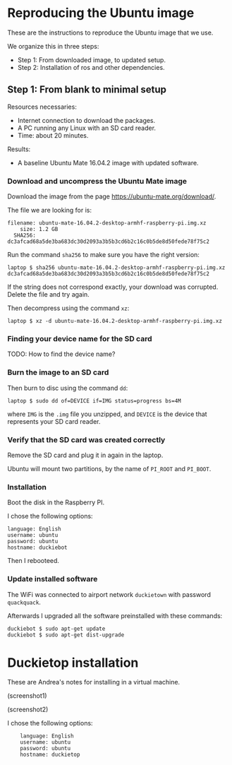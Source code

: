 # Reproducing the Ubuntu image

These are the instructions to reproduce the Ubuntu image that we use.

We organize this in three steps:

- Step 1: From downloaded image, to updated setup.
- Step 2: Installation of ros and other dependencies.

## Step 1: From blank to minimal setup

Resources necessaries:

- Internet connection to download the packages.
- A PC running any Linux with an SD card reader.
- Time: about 20 minutes.

Results:

-  A baseline Ubuntu Mate 16.04.2 image with updated software.

### Download and uncompress the Ubuntu Mate image

Download the image from the page https://ubuntu-mate.org/download/.

The file we are looking for is:

    filename: ubuntu-mate-16.04.2-desktop-armhf-raspberry-pi.img.xz
        size: 1.2 GB
      SHA256: dc3afcad68a5de3ba683dc30d2093a3b5b3cd6b2c16c0b5de8d50fede78f75c2

Run the command `sha256` to make sure you have the right version:

    laptop $ sha256 ubuntu-mate-16.04.2-desktop-armhf-raspberry-pi.img.xz
    dc3afcad68a5de3ba683dc30d2093a3b5b3cd6b2c16c0b5de8d50fede78f75c2

If the string does not correspond exactly, your download was corrupted.
Delete the file and try again.

Then decompress using the command `xz`:

    laptop $ xz -d ubuntu-mate-16.04.2-desktop-armhf-raspberry-pi.img.xz

### Finding your device name for the SD card

TODO: How to find the device name?


### Burn the image to an SD card

Then burn to disc using the command `dd`:

    laptop $ sudo dd of=DEVICE if=IMG status=progress bs=4M

where `IMG` is the `.img` file you unzipped, and `DEVICE` is the device
that represents your SD card reader.

### Verify that the SD card was created correctly

Remove the SD card and plug it in again in the laptop.

Ubuntu will mount two partitions, by the name of `PI_ROOT` and `PI_BOOT`.


### Installation

Boot the disk in the Raspberry PI.

I chose the following options:

    language: English
    username: ubuntu
    password: ubuntu
    hostname: duckiebot

Then I rebooteed.

### Update installed software

The WiFi was connected to airport network `duckietown`
with password `quackquack`.

Afterwards I upgraded all the software preinstalled with these
commands:

    duckiebot $ sudo apt-get update
    duckiebot $ sudo apt-get dist-upgrade


# Duckietop installation

These are Andrea's notes for installing in a virtual machine.

(screenshot1)

(screenshot2)

I chose the following options:

        language: English
        username: ubuntu
        password: ubuntu
        hostname: duckietop
